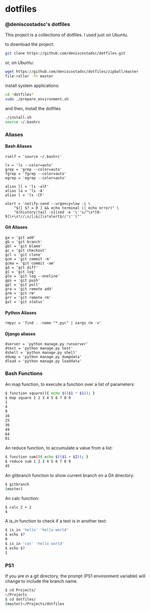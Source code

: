 dotfiles
========

### @deniscostadsc's dotfiles

This project is a collections of dotfiles. I used just on Ubuntu.

to download the project:

```bash
git clone https://github.com/deniscostadsc/dotfiles.git
```

or, on Ubuntu:

```bash
wget https://github.com/deniscostadsc/dotfiles/zipball/master
file-roller -fh master
```

install system applications:

```bash
cd *dotfiles*
sudo ./prepare_environment.sh
```

and then, install the dotfiles

```bash
./install.sh
source ~/.bashrc
```

### Aliases

#### Bash Aliases
```
rself = 'source ~/.bashrc'

ls = 'ls --color=auto'
grep = 'grep --color=auto'
fgrep = 'fgrep --color=auto'
egrep = 'egrep --color=auto'

alias ll = 'ls -alF'
alias la = 'ls -A'
alias l = 'ls -CF'

alert = 'notify-send --urgency=low -i \
    "$([ $? = 0 ] && echo terminal || echo error)" \
    "$(history|tail -n1|sed -e '\''s/^\s*[0-9]\+\s*//;s/[;&|]\s*alert$//'\'')"'
```

#### Git Aliases
```
ga = 'git add'
gb = 'git branch'
gbl = 'git blame'
gc = 'git checkout'
gcl = 'git clone'
gcm = 'git commit -m'
gcma = 'git commit -am'
gd = 'git diff'
gl = 'git log'
glo = 'git log --oneline'
gps = 'git push'
gpl = 'git pull'
gra = 'git remote add'
grm = 'git rm'
grr = 'git remote rm'
gst = 'git status'
```

#### Python Aliases
```
rmpyc = 'find . -name "*.pyc" | xargs rm -v'
```

#### Django aliases
```
dserver = 'python manage.py runserver'
dtest = 'python manage.py test'
dshell = 'python manage.py shell'
ddump = 'python manage.py dumpdata'
dload = 'python manage.py loaddata'
```

### Bash Functions
An map function, to execute a function over a list of parameters:
```bash
$ function square(){ echo $(($1 * $1)); }
$ map square 1 2 3 4 5 6 7 8 9
1
4
9
16
25
36
49
64
81
```

An reduce function, to accumulate a value from a list:
```bash
$ function sum(){ echo $(($1 + $2)); }
$ reduce sum 1 2 3 4 5 6 7 8 9
45
```

An gitbranch function to show current branch on a Git directory:
```bash
$ gitbranch 
(master)
```

An calc function:
```bash
$ calc 2 + 2
4
```

A is_in function to check if a text is in another text:
```bash
$ is_in 'hello' 'hello world'
$ echo $?
0
$ is_in 'cat' 'hello world'
$ echo $?
1
```

### PS1

If you are in a git directory, the prompt (PS1 environment variable) will change to include the branch name.
```bash
$ cd Projects/
~/Projects
$ cd dotfiles/
(master)~/Projects/dotfiles
```

